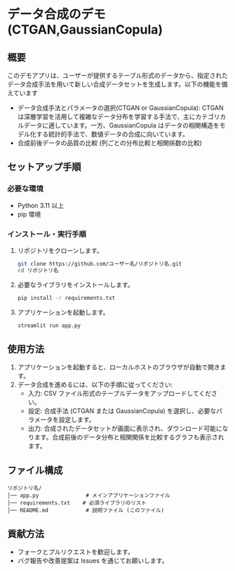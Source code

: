 # データ合成のデモ(CTGAN,GaussianCopula)

## 概要

このデモアプリは、ユーザーが提供するテーブル形式のデータから、指定されたデータ合成手法を用いて新しい合成データセットを生成します。以下の機能を備えています

- データ合成手法とパラメータの選択(CTGAN or GaussianCopula): CTGAN は深層学習を活用して複雑なデータ分布を学習する手法で、主にカテゴリカルデータに適しています。一方、GaussianCopula はデータの相関構造をモデル化する統計的手法で、数値データの合成に向いています。
- 合成前後データの品質の比較 (列ごとの分布比較と相関係数の比較)



## セットアップ手順

### 必要な環境

- Python 3.11 以上
- pip 環境

### インストール・実行手順

1. リポジトリをクローンします。

   ```bash
   git clone https://github.com/ユーザー名/リポジトリ名.git
   cd リポジトリ名
   ```

2. 必要なライブラリをインストールします。

   ```bash
   pip install -r requirements.txt
   ```

3. アプリケーションを起動します。

   ```bash
   streamlit run app.py
   ```

## 使用方法

1. アプリケーションを起動すると、ローカルホストのブラウザが自動で開きます。
2. データ合成を進めるには、以下の手順に従ってください:
   - 入力: CSV ファイル形式のテーブルデータをアップロードしてください。
   - 設定: 合成手法 (CTGAN または GaussianCopula) を選択し、必要なパラメータを設定します。
   - 出力: 合成されたデータセットが画面に表示され、ダウンロード可能になります。合成前後のデータ分布と相関関係を比較するグラフも表示されます。



## ファイル構成

```
リポジトリ名/
│── app.py               # メインアプリケーションファイル
│── requirements.txt    # 必須ライブラリのリスト
│── README.md            # 説明ファイル (このファイル)
```

## 貢献方法

- フォークとプルリクエストを歓迎します。
- バグ報告や改善提案は Issues を通じてお願いします。

##
